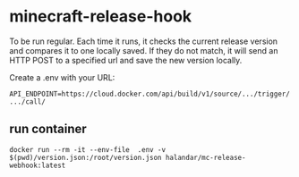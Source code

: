 # minecraft-release-hook

To be run regular. Each time it runs, it checks the current release version and compares it to one locally saved.
If they do not match, it will send an HTTP POST to a specified url and save the new version locally.

Create a .env with your URL:

`API_ENDPOINT=https://cloud.docker.com/api/build/v1/source/.../trigger/.../call/`

## run container

`docker run --rm -it --env-file  .env -v $(pwd)/version.json:/root/version.json halandar/mc-release-webhook:latest`

